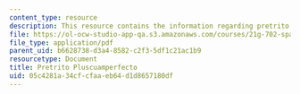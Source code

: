 ```yaml
---
content_type: resource
description: This resource contains the information regarding pretrito pluscuamperfecto.
file: https://ol-ocw-studio-app-qa.s3.amazonaws.com/courses/21g-702-spanish-ii-spring-2004/05c4281a34cfcfaaeb64d1d8657180df_MIT21G_702S04_43preter.pdf
file_type: application/pdf
parent_uid: b6628738-d3a4-8582-c2f3-5df1c21ac1b9
resourcetype: Document
title: Pretrito Pluscuamperfecto
uid: 05c4281a-34cf-cfaa-eb64-d1d8657180df
---
```

